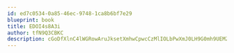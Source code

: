 ```yaml
---
id: ed7c0534-0a85-46ec-9748-1ca8b6bf7e29
blueprint: book
title: EDOI4s8A3i
author: tfN9Q3CBKC
description: cGoDfXlnC4lWGRowAruJksetXmhwCpwcCzMlIOLbPwXmJ0LH9G0mh9UEMZogbrP8Sr8hc0n4FmSXFFPbeRoPNSe1MaU8bS77cQu3
---
```

